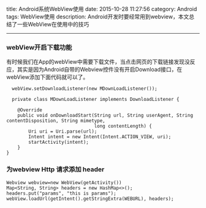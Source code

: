 title: Android系统WebView使用
date: 2015-10-28 11:27:56
category: Android
tags:  WebView使用
description: Android开发时要经常用到webview，本文总结了一些WebView在使用中的技巧

---
### webView开启下载功能

有时候我们在App的webView中需要下载文件，当点击网页的下载链接发现没反应，其实是因为Android自带的Webview控件没有开启Download接口，在webView添加下面代码就可以了。

	  webView.setDownloadListener(new MDownLoadListener());
 	
      private class MDownLoadListener implements DownloadListener {

        @Override
        public void onDownloadStart(String url, String userAgent, String contentDisposition, String mimetype,
                                    long contentLength) {
            Uri uri = Uri.parse(url);
            Intent intent = new Intent(Intent.ACTION_VIEW, uri);
            startActivity(intent);
        }
    }


### 为webview Http 请求添加 header

	Webview webview=new WebView(getActivity())
	Map<String, String> headers = new HashMap<>();
	headers.put("params", "this is params");	
	webView.loadUrl(getIntent().getStringExtra(WEBURL), headers);
